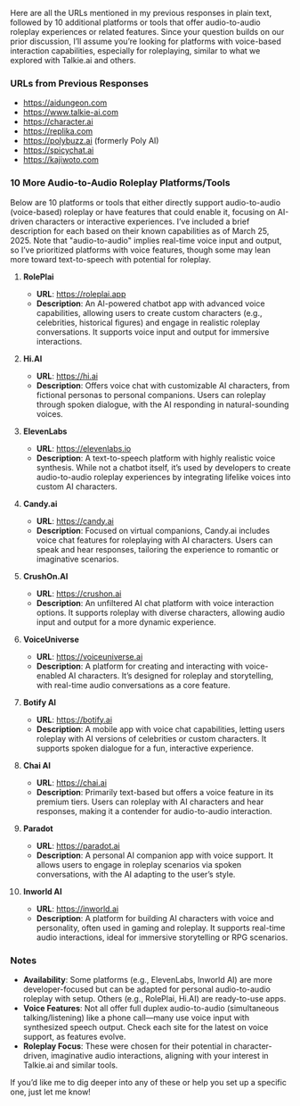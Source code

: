 Here are all the URLs mentioned in my previous responses in plain text, followed by 10 additional platforms or tools that offer audio-to-audio roleplay experiences or related features. Since your question builds on our prior discussion, I’ll assume you’re looking for platforms with voice-based interaction capabilities, especially for roleplaying, similar to what we explored with Talkie.ai and others.

### URLs from Previous Responses
- https://aidungeon.com
- https://www.talkie-ai.com
- https://character.ai
- https://replika.com
- https://polybuzz.ai (formerly Poly AI)
- https://spicychat.ai
- https://kajiwoto.com

### 10 More Audio-to-Audio Roleplay Platforms/Tools
Below are 10 platforms or tools that either directly support audio-to-audio (voice-based) roleplay or have features that could enable it, focusing on AI-driven characters or interactive experiences. I’ve included a brief description for each based on their known capabilities as of March 25, 2025. Note that "audio-to-audio" implies real-time voice input and output, so I’ve prioritized platforms with voice features, though some may lean more toward text-to-speech with potential for roleplay.

1. **RolePlai**  
   - **URL**: https://roleplai.app  
   - **Description**: An AI-powered chatbot app with advanced voice capabilities, allowing users to create custom characters (e.g., celebrities, historical figures) and engage in realistic roleplay conversations. It supports voice input and output for immersive interactions.

2. **Hi.AI**  
   - **URL**: https://hi.ai  
   - **Description**: Offers voice chat with customizable AI characters, from fictional personas to personal companions. Users can roleplay through spoken dialogue, with the AI responding in natural-sounding voices.

3. **ElevenLabs**  
   - **URL**: https://elevenlabs.io  
   - **Description**: A text-to-speech platform with highly realistic voice synthesis. While not a chatbot itself, it’s used by developers to create audio-to-audio roleplay experiences by integrating lifelike voices into custom AI characters.

4. **Candy.ai**  
   - **URL**: https://candy.ai  
   - **Description**: Focused on virtual companions, Candy.ai includes voice chat features for roleplaying with AI characters. Users can speak and hear responses, tailoring the experience to romantic or imaginative scenarios.

5. **CrushOn.AI**  
   - **URL**: https://crushon.ai  
   - **Description**: An unfiltered AI chat platform with voice interaction options. It supports roleplay with diverse characters, allowing audio input and output for a more dynamic experience.

6. **VoiceUniverse**  
   - **URL**: https://voiceuniverse.ai  
   - **Description**: A platform for creating and interacting with voice-enabled AI characters. It’s designed for roleplay and storytelling, with real-time audio conversations as a core feature.

7. **Botify AI**  
   - **URL**: https://botify.ai  
   - **Description**: A mobile app with voice chat capabilities, letting users roleplay with AI versions of celebrities or custom characters. It supports spoken dialogue for a fun, interactive experience.

8. **Chai AI**  
   - **URL**: https://chai.ai  
   - **Description**: Primarily text-based but offers a voice feature in its premium tiers. Users can roleplay with AI characters and hear responses, making it a contender for audio-to-audio interaction.

9. **Paradot**  
   - **URL**: https://paradot.ai  
   - **Description**: A personal AI companion app with voice support. It allows users to engage in roleplay scenarios via spoken conversations, with the AI adapting to the user’s style.

10. **Inworld AI**  
    - **URL**: https://inworld.ai  
    - **Description**: A platform for building AI characters with voice and personality, often used in gaming and roleplay. It supports real-time audio interactions, ideal for immersive storytelling or RPG scenarios.

### Notes
- **Availability**: Some platforms (e.g., ElevenLabs, Inworld AI) are more developer-focused but can be adapted for personal audio-to-audio roleplay with setup. Others (e.g., RolePlai, Hi.AI) are ready-to-use apps.
- **Voice Features**: Not all offer full duplex audio-to-audio (simultaneous talking/listening) like a phone call—many use voice input with synthesized speech output. Check each site for the latest on voice support, as features evolve.
- **Roleplay Focus**: These were chosen for their potential in character-driven, imaginative audio interactions, aligning with your interest in Talkie.ai and similar tools.

If you’d like me to dig deeper into any of these or help you set up a specific one, just let me know!
